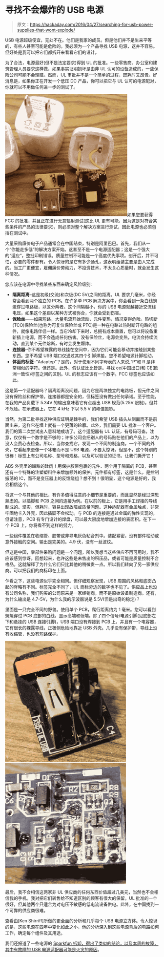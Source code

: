 # 寻找不会爆炸的 USB 电源

> 原文：<https://hackaday.com/2016/04/27/searching-for-usb-power-supplies-that-wont-explode/>

USB 电源超级便宜，无处不在。他们是我家的成员。但是他们并不是生来平等的，有些人甚至可能是危险的。我必须为一个产品寻找 USB 电源，这并不容易。但好处是我可以把它们都拆开来看看它们的设计。

为了合法，电源最好(但不是法定要求)得到 UL 的批准。一些零售商、办公室和建筑管理人员要求这样做，如果事实证明损坏是由非 UL 认可的设备造成的，一些保险公司可能不会理赔。然而，UL 审批并不是一个简单的过程，既耗时又昂贵。好消息是，如果你正在开发一个低压 DC 产品，你可以把它与 UL 认可的电源配对，你就可以不用做任何进一步的测试了。

![power_supply_1_overview](img/2f1886e0c48f873b1689bc91d56d013f.png)如果您要获得 FCC 的批准，并且正在进行无意辐射测试(这比 UL 更有可能，因为这是对符合某些条件的产品的法律要求)，则必须对整个解决方案进行测试，因此电源也必须包括在测试中。

大量采购廉价电子产品通常会在中国结束，特别是阿里巴巴。首先，我们从一个“你能走多低”的解决方案开始。这甚至不是一个电源适配器；这是一个强大的“适应”，整批印刷错误。质量控制不可能是一个高度优先事项。剖开后，并不可怕，必要的零件都有。令人惊讶的是它有多少通孔，这表明组装主要是由人完成的。当工厂更便宜，雇佣廉价劳动力，不投资技术，不太关心质量时，就会发生这种情况。

您应该在电源中寻找某些东西来确定风险级别:

*   **隔离距离**–这是初级(交流)和次级(DC 5V)之间的距离。UL 要求几毫米，你经常会看到两个独立的 PCB。在许多单 PCB 解决方案中，你会看到一条白线蜿蜒穿过电路板，以区分两者。这个间隔越小，你的 USB 电源就越接近交流线电压，如果这个差距以某种方式被弥合，你就会受到伤害。
*   **保险丝**——如果短路，大量电流开始流动，元件变热，情况变得危险。热切断(TCO)保险丝(也称为可复位保险丝或 PTC)是一种在电路过热时断开电路的组件，就像电路伴侣一样。当它冷却下来时，总拥有成本重置，您可以将设备重新插上电源，而不会造成任何伤害。没有保险丝，电源会变热，电流会持续流动，直到某个元件熔断，有时会发生爆炸。
*   **连接器**–你不希望裸露的导线挂在空间中，因为它们可能会移动并接触到某些东西。您不希望 USB 端口仅通过其四个引脚焊接。您不希望电源针脚松动。
*   **体面的标签**–“Adaptep”？是的，对于使用不同字母表的人来说,“P”和 R 是非常相似的字符。但还是。此外，假认证比比皆是。寻找 ce(中国出口)和 CE(欧洲一致性)标签之间的区别。UL 的标志应该有一个数字。FCC 标签也应该如此。

这是第一个适配器吗？隔离距离没问题，因为它是两块独立的电路板，但元件之间没有保险丝和保护带。连接器都是安全的，但标签没有做出任何承诺。至于性能，在我的产品负载下 5.34V 的输出意味着它有点超出 USB 规范(5.25V 限制)，但并不危险。在示波器上，它在 4 kHz 下以 5.5 V 的峰值振铃。

当然，为第二批寻找这种供应证明是棘手的，我们希望 USB 插头从侧面而不是前面出来，这样它在墙上就有一个更薄的轮廓。此外，我们需要 UL 批准一个客户。我们的第二次尝试出人意料地成功了。这个适配器有 UL 认证，有号码可查。注意，仅仅有一个数字是不够的；许多公司会把别人的号码贴在他们的产品上，以为没人会费心去检查。所以，当你查找它，发现一个不同的制造商，一个不同的外壳，它看起来更像一个冰箱而不是 USB 电源，不要太惊讶。但是不，这个特别的很棒！标签上有公司名称、型号和规格，以及可以验证的证书。让我们撕开它！

ABS 外壳里的甜甜的硅肉！用保护胶带包裹的元件、两个用于隔离的 PCB，甚至还有一个特殊的注塑塑料件来增加额外的保护。元件都有标签，这是什么，是控制振荡的 IC，而不是变压器上的反馈绕组？想不到！很明显，这个电源是好的，我会相信这个。

将这一个与其他的相比，有许多值得注意的小细节是重要的，而且显然是经过深思熟虑的。以插脚和 PCB 之间的连接为例。在以前的板上，它是用手工焊接的导线制成的。坚实，但耗时，容易出现故障或质量问题。这种适配器有金属触点，非常牢固地卡入外壳，因此插脚不会松动。与 PCB 的连接是通过金属的弹性实现的，但请注意，PCB 有专门设计的焊盘，可以最大限度地增加连接的表面积。在下一个 PCB 上，你将看不到这样的努力。

一些组件覆盖在收缩管、胶带或非导电灰色粘合剂中。装配紧密，没有部件松动或意外接触的空间。输出是完美的。4.9 伏，没有一丝波纹。

但这是中国，零部件采购问题是一个问题，所以我想当这些供应不再可用时，我不应该感到惊讶。回想起来，也许这些是未售出的积压品，或者可能是质量控制不合格品。这就解释了为什么它们只比其他的稍微贵一点。所以我们转向了另一家供应商。可以把我们的商标印在上面。

乍看之下，这些电源似乎完全相同。但仔细观察发现，USB 周围的风格和底面凸起的脊略有不同。标签完全不同了，UL 商标旁边的数字也不见了。供应品上也没有公司名称，我们购买的公司原来是一家经销商，而不是原始设备制造商。还有，为什么输出是 4.7-5V，为什么我的示波器说是 5.5V(但是出奇的稳定)？

里面是一只完全不同的野兽。使用单个 PCB，爬行距离约为 1 毫米。您可以看到蜿蜒穿过 PCB 底部的白线，显示高端和低端。除了四个信号/电源引脚(见底部左下和悬挂的 USB 连接引脚)，USB 端口没有焊接到 PCB 上，并且有一个电容器，它有很长的裸露导线，正极侧危险地靠近 USB 外壳。几乎没有保护带，导线上没有收缩管，也没有短路保护。

 [![power_supply_3_top](img/eab3e88fa9ae48a99c6ed034983d4014.png "power_supply_3_top")](https://hackaday.com/2016/04/27/searching-for-usb-power-supplies-that-wont-explode/power_supply_3_top/)  [![power_supply_3](img/90620984464e9f1fbe1e30c89fcec967.png "power_supply_3")](https://hackaday.com/2016/04/27/searching-for-usb-power-supplies-that-wont-explode/power_supply_3-2/) 

最后，我不会相信这两家非 UL 供应商的任何东西价值超过几美元，当然也不会相信我的手机。我对把它们转售给不知道区别的顾客有很大的保留。UL 批准的一个很好，但其他两个只适合为对电压不敏感的低电流设备供电。此外，在中国找到一个可靠的供应商很难。

查看由[Ken Shirriff]所做的更全面的分析和几乎每个 USB 电源立方体。令人惊讶的是，这些电源在四年中变化如此之小，他的分析深入到这些电源背后的电路如何工作，确定每个组件及其用途。

我们还报道了一些电源的 [Sparkfun 拆卸，得出了类似的结论，以及本周的](http://hackaday.com/2015/12/17/sparkfun-tears-apart-power-supplies/)[故障，其中有故障的 USB 电源适配器可能是火灾的原因](http://hackaday.com/2013/11/28/fail-of-the-week-how-a-cheap-usb-ac-adapter-might-indirectly-burn-your-house-down/)。